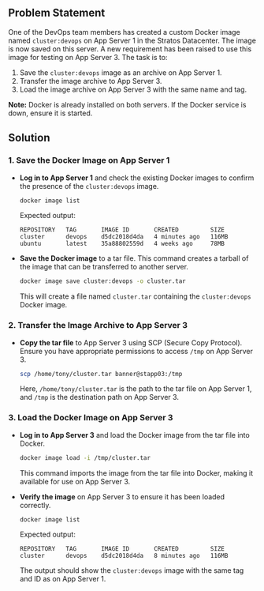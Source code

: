 
## Problem Statement

One of the DevOps team members has created a custom Docker image named `cluster:devops` on App Server 1 in the Stratos Datacenter. The image is now saved on this server. A new requirement has been raised to use this image for testing on App Server 3. The task is to:

1. Save the `cluster:devops` image as an archive on App Server 1.
2. Transfer the image archive to App Server 3.
3. Load the image archive on App Server 3 with the same name and tag.

**Note:** Docker is already installed on both servers. If the Docker service is down, ensure it is started.

## Solution

### 1. Save the Docker Image on App Server 1

- **Log in to App Server 1** and check the existing Docker images to confirm the presence of the `cluster:devops` image.

  ```bash
  docker image list
  ```

  Expected output:

  ```
  REPOSITORY   TAG       IMAGE ID       CREATED         SIZE
  cluster      devops    d5dc2018d4da   4 minutes ago   116MB
  ubuntu       latest    35a88802559d   4 weeks ago     78MB
  ```

- **Save the Docker image** to a tar file. This command creates a tarball of the image that can be transferred to another server.

  ```bash
  docker image save cluster:devops -o cluster.tar
  ```

  This will create a file named `cluster.tar` containing the `cluster:devops` Docker image.

### 2. Transfer the Image Archive to App Server 3

- **Copy the tar file** to App Server 3 using SCP (Secure Copy Protocol). Ensure you have appropriate permissions to access `/tmp` on App Server 3.

  ```bash
  scp /home/tony/cluster.tar banner@stapp03:/tmp
  ```

  Here, `/home/tony/cluster.tar` is the path to the tar file on App Server 1, and `/tmp` is the destination path on App Server 3.

### 3. Load the Docker Image on App Server 3

- **Log in to App Server 3** and load the Docker image from the tar file into Docker.

  ```bash
  docker image load -i /tmp/cluster.tar
  ```

  This command imports the image from the tar file into Docker, making it available for use on App Server 3.

- **Verify the image** on App Server 3 to ensure it has been loaded correctly.

  ```bash
  docker image list
  ```

  Expected output:

  ```
  REPOSITORY   TAG       IMAGE ID       CREATED         SIZE
  cluster      devops    d5dc2018d4da   8 minutes ago   116MB
  ```

  The output should show the `cluster:devops` image with the same tag and ID as on App Server 1.
